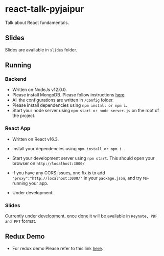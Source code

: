 # react-talk-pyjaipur

Talk about React fundamentals.

## Slides

Slides are available in `slides` folder.

## Running

### Backend 
- Written on NodeJs v12.0.0. 
- Please install MongoDB. Please follow instructions [here](https://docs.mongodb.com/manual/installation/).
- All the configurations are written in `/Config` folder.
- Please install dependencies using `npm install or npm i`.
- Start your node server using `npm start or node server.js` on the root of the project.

### React App
- Written on React v16.3.
- Install your dependencies using `npm install or npm i`.
- Start your development server using `npm start`. This should open your browser on `http://localhost:3000/`

- If you have any CORS issues, one fix is to add `"proxy":"http://localhost:3000/"` in your `package.json`, and try re-running your app.
- Under development.

### Slides

Currently under development, once done it will be available in `Keynote, PDF and PPT` format. 

## Redux Demo

- For redux demo Please refer to this link [here](https://github.com/Jithinqw/redux-demo).